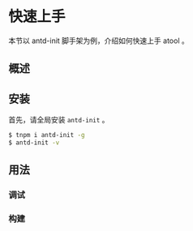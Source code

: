 
# 快速上手

本节以 antd-init 脚手架为例，介绍如何快速上手 atool 。

<!-- toc -->

## 概述



## 安装

首先，请全局安装 `antd-init` 。

```bash
$ tnpm i antd-init -g
$ antd-init -v
```

## 用法

### 调试

### 构建

